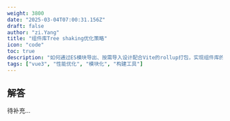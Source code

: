 ```yaml
---
weight: 3800
date: "2025-03-04T07:00:31.156Z"
draft: false
author: "zi.Yang"
title: "组件库Tree shaking优化策略"
icon: "code"
toc: true
description: "如何通过ES模块导出、按需导入设计配合Vite的rollup打包，实现组件库的Tree shaking效果？请给出按组件目录分包构建的具体配置示例。"
tags: ["vue3", "性能优化", "模块化", "构建工具"]
---
```


## 解答

待补充...
